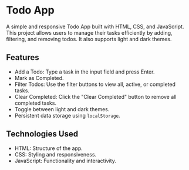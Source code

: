 # Todo App

A simple and responsive Todo App built with HTML, CSS, and JavaScript. This project allows users to manage their tasks efficiently by adding, filtering, and removing todos. It also supports light and dark themes.

## Features

- Add a Todo: Type a task in the input field and press Enter.
- Mark as Completed.
- Filter Todos: Use the filter buttons to view all, active, or completed tasks.
- Clear Completed: Click the "Clear Completed" button to remove all completed tasks.
- Toggle between light and dark themes.
- Persistent data storage using `localStorage`.

## Technologies Used

- HTML: Structure of the app.
- CSS: Styling and responsiveness.
- JavaScript: Functionality and interactivity.
